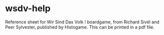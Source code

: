 wsdv-help
=========

Reference sheet for Wir Sind Das Volk ! boardgame, from Richard Sivél and Peer Sylvester, published by Histogame.
This can be printed in a pdf file.
